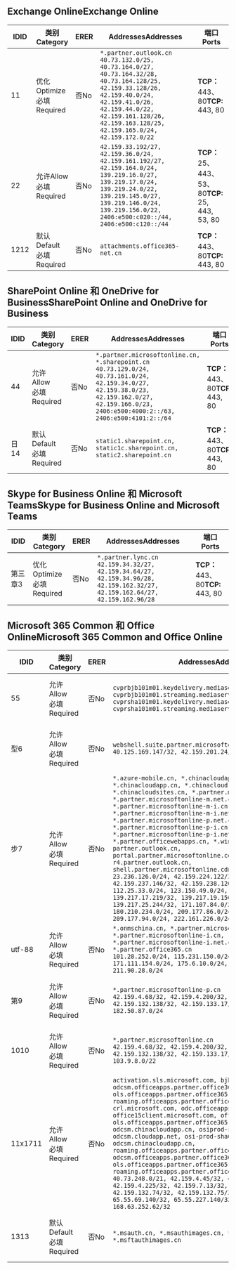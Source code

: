 <!--THIS FILE IS AUTOMATICALLY GENERATED. MANUAL CHANGES WILL BE OVERWRITTEN.-->
<!--Please contact the Office 365 Endpoints team with any questions.-->
<!--China endpoints version 2019093000-->
<!--File generated 2019-09-30 11:00:13.7278-->

## <a name="exchange-online"></a><span data-ttu-id="5141f-101">Exchange Online</span><span class="sxs-lookup"><span data-stu-id="5141f-101">Exchange Online</span></span>

<span data-ttu-id="5141f-102">ID</span><span class="sxs-lookup"><span data-stu-id="5141f-102">ID</span></span> | <span data-ttu-id="5141f-103">类别</span><span class="sxs-lookup"><span data-stu-id="5141f-103">Category</span></span> | <span data-ttu-id="5141f-104">ER</span><span class="sxs-lookup"><span data-stu-id="5141f-104">ER</span></span> | <span data-ttu-id="5141f-105">Addresses</span><span class="sxs-lookup"><span data-stu-id="5141f-105">Addresses</span></span> | <span data-ttu-id="5141f-106">端口</span><span class="sxs-lookup"><span data-stu-id="5141f-106">Ports</span></span>
-- | -------------------- | -- | --------------------------------------------------------------------------------------------------------------------------------------------------------------------------------------------------------------------------------------- | ------------------------
<span data-ttu-id="5141f-107">1</span><span class="sxs-lookup"><span data-stu-id="5141f-107">1</span></span> | <span data-ttu-id="5141f-108">优化</span><span class="sxs-lookup"><span data-stu-id="5141f-108">Optimize</span></span><BR><span data-ttu-id="5141f-109">必填</span><span class="sxs-lookup"><span data-stu-id="5141f-109">Required</span></span> | <span data-ttu-id="5141f-110">否</span><span class="sxs-lookup"><span data-stu-id="5141f-110">No</span></span> | `*.partner.outlook.cn`<BR>`40.73.132.0/25, 40.73.164.0/27, 40.73.164.32/28, 40.73.164.128/25, 42.159.33.128/26, 42.159.40.0/24, 42.159.41.0/26, 42.159.44.0/22, 42.159.161.128/26, 42.159.163.128/25, 42.159.165.0/24, 42.159.172.0/22` | <span data-ttu-id="5141f-111">**TCP：** 443、80</span><span class="sxs-lookup"><span data-stu-id="5141f-111">**TCP:** 443, 80</span></span>
<span data-ttu-id="5141f-112">2</span><span class="sxs-lookup"><span data-stu-id="5141f-112">2</span></span> | <span data-ttu-id="5141f-113">允许</span><span class="sxs-lookup"><span data-stu-id="5141f-113">Allow</span></span><BR><span data-ttu-id="5141f-114">必填</span><span class="sxs-lookup"><span data-stu-id="5141f-114">Required</span></span> | <span data-ttu-id="5141f-115">否</span><span class="sxs-lookup"><span data-stu-id="5141f-115">No</span></span> | `42.159.33.192/27, 42.159.36.0/24, 42.159.161.192/27, 42.159.164.0/24, 139.219.16.0/27, 139.219.17.0/24, 139.219.24.0/22, 139.219.145.0/27, 139.219.146.0/24, 139.219.156.0/22, 2406:e500:c020::/44, 2406:e500:c120::/44` | <span data-ttu-id="5141f-116">**TCP：** 25、443、53、80</span><span class="sxs-lookup"><span data-stu-id="5141f-116">**TCP:** 25, 443, 53, 80</span></span>
<span data-ttu-id="5141f-117">12</span><span class="sxs-lookup"><span data-stu-id="5141f-117">12</span></span> | <span data-ttu-id="5141f-118">默认</span><span class="sxs-lookup"><span data-stu-id="5141f-118">Default</span></span><BR><span data-ttu-id="5141f-119">必填</span><span class="sxs-lookup"><span data-stu-id="5141f-119">Required</span></span> | <span data-ttu-id="5141f-120">否</span><span class="sxs-lookup"><span data-stu-id="5141f-120">No</span></span> | `attachments.office365-net.cn` | <span data-ttu-id="5141f-121">**TCP：** 443、80</span><span class="sxs-lookup"><span data-stu-id="5141f-121">**TCP:** 443, 80</span></span>

## <a name="sharepoint-online-and-onedrive-for-business"></a><span data-ttu-id="5141f-122">SharePoint Online 和 OneDrive for Business</span><span class="sxs-lookup"><span data-stu-id="5141f-122">SharePoint Online and OneDrive for Business</span></span>

<span data-ttu-id="5141f-123">ID</span><span class="sxs-lookup"><span data-stu-id="5141f-123">ID</span></span> | <span data-ttu-id="5141f-124">类别</span><span class="sxs-lookup"><span data-stu-id="5141f-124">Category</span></span> | <span data-ttu-id="5141f-125">ER</span><span class="sxs-lookup"><span data-stu-id="5141f-125">ER</span></span> | <span data-ttu-id="5141f-126">Addresses</span><span class="sxs-lookup"><span data-stu-id="5141f-126">Addresses</span></span> | <span data-ttu-id="5141f-127">端口</span><span class="sxs-lookup"><span data-stu-id="5141f-127">Ports</span></span>
-- | ------------------- | -- | --------------------------------------------------------------------------------------------------------------------------------------------------------------------------------------------------- | ----------------
<span data-ttu-id="5141f-128">4</span><span class="sxs-lookup"><span data-stu-id="5141f-128">4</span></span> | <span data-ttu-id="5141f-129">允许</span><span class="sxs-lookup"><span data-stu-id="5141f-129">Allow</span></span><BR><span data-ttu-id="5141f-130">必填</span><span class="sxs-lookup"><span data-stu-id="5141f-130">Required</span></span> | <span data-ttu-id="5141f-131">否</span><span class="sxs-lookup"><span data-stu-id="5141f-131">No</span></span> | `*.partner.microsoftonline.cn, *.sharepoint.cn`<BR>`40.73.129.0/24, 40.73.161.0/24, 42.159.34.0/27, 42.159.38.0/23, 42.159.162.0/27, 42.159.166.0/23, 2406:e500:4000:2::/63, 2406:e500:4101:2::/64` | <span data-ttu-id="5141f-132">**TCP：** 443、80</span><span class="sxs-lookup"><span data-stu-id="5141f-132">**TCP:** 443, 80</span></span>
<span data-ttu-id="5141f-133">日</span><span class="sxs-lookup"><span data-stu-id="5141f-133">14</span></span> | <span data-ttu-id="5141f-134">默认</span><span class="sxs-lookup"><span data-stu-id="5141f-134">Default</span></span><BR><span data-ttu-id="5141f-135">必填</span><span class="sxs-lookup"><span data-stu-id="5141f-135">Required</span></span> | <span data-ttu-id="5141f-136">否</span><span class="sxs-lookup"><span data-stu-id="5141f-136">No</span></span> | `static1.sharepoint.cn, static1c.sharepoint.cn, static2.sharepoint.cn` | <span data-ttu-id="5141f-137">**TCP：** 443、80</span><span class="sxs-lookup"><span data-stu-id="5141f-137">**TCP:** 443, 80</span></span>

## <a name="skype-for-business-online-and-microsoft-teams"></a><span data-ttu-id="5141f-138">Skype for Business Online 和 Microsoft Teams</span><span class="sxs-lookup"><span data-stu-id="5141f-138">Skype for Business Online and Microsoft Teams</span></span>

<span data-ttu-id="5141f-139">ID</span><span class="sxs-lookup"><span data-stu-id="5141f-139">ID</span></span> | <span data-ttu-id="5141f-140">类别</span><span class="sxs-lookup"><span data-stu-id="5141f-140">Category</span></span> | <span data-ttu-id="5141f-141">ER</span><span class="sxs-lookup"><span data-stu-id="5141f-141">ER</span></span> | <span data-ttu-id="5141f-142">Addresses</span><span class="sxs-lookup"><span data-stu-id="5141f-142">Addresses</span></span> | <span data-ttu-id="5141f-143">端口</span><span class="sxs-lookup"><span data-stu-id="5141f-143">Ports</span></span>
-- | -------------------- | -- | -------------------------------------------------------------------------------------------------------------------------------- | ----------------
<span data-ttu-id="5141f-144">第三章</span><span class="sxs-lookup"><span data-stu-id="5141f-144">3</span></span> | <span data-ttu-id="5141f-145">优化</span><span class="sxs-lookup"><span data-stu-id="5141f-145">Optimize</span></span><BR><span data-ttu-id="5141f-146">必填</span><span class="sxs-lookup"><span data-stu-id="5141f-146">Required</span></span> | <span data-ttu-id="5141f-147">否</span><span class="sxs-lookup"><span data-stu-id="5141f-147">No</span></span> | `*.partner.lync.cn`<BR>`42.159.34.32/27, 42.159.34.64/27, 42.159.34.96/28, 42.159.162.32/27, 42.159.162.64/27, 42.159.162.96/28` | <span data-ttu-id="5141f-148">**TCP：** 443、80</span><span class="sxs-lookup"><span data-stu-id="5141f-148">**TCP:** 443, 80</span></span>

## <a name="microsoft-365-common-and-office-online"></a><span data-ttu-id="5141f-149">Microsoft 365 Common 和 Office Online</span><span class="sxs-lookup"><span data-stu-id="5141f-149">Microsoft 365 Common and Office Online</span></span>

<span data-ttu-id="5141f-150">ID</span><span class="sxs-lookup"><span data-stu-id="5141f-150">ID</span></span> | <span data-ttu-id="5141f-151">类别</span><span class="sxs-lookup"><span data-stu-id="5141f-151">Category</span></span> | <span data-ttu-id="5141f-152">ER</span><span class="sxs-lookup"><span data-stu-id="5141f-152">ER</span></span> | <span data-ttu-id="5141f-153">Addresses</span><span class="sxs-lookup"><span data-stu-id="5141f-153">Addresses</span></span> | <span data-ttu-id="5141f-154">端口</span><span class="sxs-lookup"><span data-stu-id="5141f-154">Ports</span></span>
-- | ------------------- | -- | ---------------------------------------------------------------------------------------------------------------------------------------------------------------------------------------------------------------------------------------------------------------------------------------------------------------------------------------------------------------------------------------------------------------------------------------------------------------------------------------------------------------------------------------------------------------------------------------------------------------------------------------------------------------------------------------------------------------------------------------------------------------------------------------------------------------------------------------------------------------------------------------------------------------------- | ----------------
<span data-ttu-id="5141f-155">5</span><span class="sxs-lookup"><span data-stu-id="5141f-155">5</span></span> | <span data-ttu-id="5141f-156">允许</span><span class="sxs-lookup"><span data-stu-id="5141f-156">Allow</span></span><BR><span data-ttu-id="5141f-157">必填</span><span class="sxs-lookup"><span data-stu-id="5141f-157">Required</span></span> | <span data-ttu-id="5141f-158">否</span><span class="sxs-lookup"><span data-stu-id="5141f-158">No</span></span> | `cvprbjb101m01.keydelivery.mediaservices.chinacloudapi.cn, cvprbjb101m01.streaming.mediaservices.chinacloudapi.cn, cvprsha101m01.keydelivery.mediaservices.chinacloudapi.cn, cvprsha101m01.streaming.mediaservices.chinacloudapi.cn` | <span data-ttu-id="5141f-159">**TCP：** 443、80</span><span class="sxs-lookup"><span data-stu-id="5141f-159">**TCP:** 443, 80</span></span>
<span data-ttu-id="5141f-160">型</span><span class="sxs-lookup"><span data-stu-id="5141f-160">6</span></span> | <span data-ttu-id="5141f-161">允许</span><span class="sxs-lookup"><span data-stu-id="5141f-161">Allow</span></span><BR><span data-ttu-id="5141f-162">必填</span><span class="sxs-lookup"><span data-stu-id="5141f-162">Required</span></span> | <span data-ttu-id="5141f-163">否</span><span class="sxs-lookup"><span data-stu-id="5141f-163">No</span></span> | `webshell.suite.partner.microsoftonline.cn`<BR>`40.125.169.147/32, 42.159.201.24/32` | <span data-ttu-id="5141f-164">**TCP：** 443、80</span><span class="sxs-lookup"><span data-stu-id="5141f-164">**TCP:** 443, 80</span></span>
<span data-ttu-id="5141f-165">步</span><span class="sxs-lookup"><span data-stu-id="5141f-165">7</span></span> | <span data-ttu-id="5141f-166">允许</span><span class="sxs-lookup"><span data-stu-id="5141f-166">Allow</span></span><BR><span data-ttu-id="5141f-167">必填</span><span class="sxs-lookup"><span data-stu-id="5141f-167">Required</span></span> | <span data-ttu-id="5141f-168">否</span><span class="sxs-lookup"><span data-stu-id="5141f-168">No</span></span> | `*.azure-mobile.cn, *.chinacloudapi.cn, *.chinacloudapp.cn, *.chinacloud-mobile.cn, *.chinacloudsites.cn, *.partner.microsoftonline-m.cn, *.partner.microsoftonline-m.net.cn, *.partner.microsoftonline-m-i.cn, *.partner.microsoftonline-m-i.net.cn, *.partner.microsoftonline-p.net.cn, *.partner.microsoftonline-p-i.cn, *.partner.microsoftonline-p-i.net.cn, *.partner.officewebapps.cn, *.windowsazure.cn, partner.outlook.cn, portal.partner.microsoftonline.cdnsvc.com, r4.partner.outlook.cn, shell.partner.microsoftonline.cdnsvc.com`<BR>`23.236.126.0/24, 42.159.224.122/32, 42.159.233.91/32, 42.159.237.146/32, 42.159.238.120/32, 58.68.168.0/24, 112.25.33.0/24, 123.150.49.0/24, 125.65.247.0/24, 139.217.17.219/32, 139.217.19.156/32, 139.217.21.3/32, 139.217.25.244/32, 171.107.84.0/24, 180.210.232.0/24, 180.210.234.0/24, 209.177.86.0/24, 209.177.90.0/24, 209.177.94.0/24, 222.161.226.0/24` | <span data-ttu-id="5141f-169">**TCP：** 443、80</span><span class="sxs-lookup"><span data-stu-id="5141f-169">**TCP:** 443, 80</span></span>
<span data-ttu-id="5141f-170">utf-8</span><span class="sxs-lookup"><span data-stu-id="5141f-170">8</span></span> | <span data-ttu-id="5141f-171">允许</span><span class="sxs-lookup"><span data-stu-id="5141f-171">Allow</span></span><BR><span data-ttu-id="5141f-172">必填</span><span class="sxs-lookup"><span data-stu-id="5141f-172">Required</span></span> | <span data-ttu-id="5141f-173">否</span><span class="sxs-lookup"><span data-stu-id="5141f-173">No</span></span> | `*.onmschina.cn, *.partner.microsoftonline.net.cn, *.partner.microsoftonline-i.cn, *.partner.microsoftonline-i.net.cn, *.partner.office365.cn`<BR>`101.28.252.0/24, 115.231.150.0/24, 123.235.32.0/24, 171.111.154.0/24, 175.6.10.0/24, 180.210.229.0/24, 211.90.28.0/24` | <span data-ttu-id="5141f-174">**TCP：** 443、80</span><span class="sxs-lookup"><span data-stu-id="5141f-174">**TCP:** 443, 80</span></span>
<span data-ttu-id="5141f-175">第</span><span class="sxs-lookup"><span data-stu-id="5141f-175">9</span></span> | <span data-ttu-id="5141f-176">允许</span><span class="sxs-lookup"><span data-stu-id="5141f-176">Allow</span></span><BR><span data-ttu-id="5141f-177">必填</span><span class="sxs-lookup"><span data-stu-id="5141f-177">Required</span></span> | <span data-ttu-id="5141f-178">否</span><span class="sxs-lookup"><span data-stu-id="5141f-178">No</span></span> | `*.partner.microsoftonline-p.cn`<BR>`42.159.4.68/32, 42.159.4.200/32, 42.159.7.156/32, 42.159.132.138/32, 42.159.133.17/32, 42.159.135.78/32, 182.50.87.0/24` | <span data-ttu-id="5141f-179">**TCP：** 443、80</span><span class="sxs-lookup"><span data-stu-id="5141f-179">**TCP:** 443, 80</span></span>
<span data-ttu-id="5141f-180">10</span><span class="sxs-lookup"><span data-stu-id="5141f-180">10</span></span> | <span data-ttu-id="5141f-181">允许</span><span class="sxs-lookup"><span data-stu-id="5141f-181">Allow</span></span><BR><span data-ttu-id="5141f-182">必填</span><span class="sxs-lookup"><span data-stu-id="5141f-182">Required</span></span> | <span data-ttu-id="5141f-183">否</span><span class="sxs-lookup"><span data-stu-id="5141f-183">No</span></span> | `*.partner.microsoftonline.cn`<BR>`42.159.4.68/32, 42.159.4.200/32, 42.159.7.156/32, 42.159.132.138/32, 42.159.133.17/32, 42.159.135.78/32, 103.9.8.0/22` | <span data-ttu-id="5141f-184">**TCP：** 443、80</span><span class="sxs-lookup"><span data-stu-id="5141f-184">**TCP:** 443, 80</span></span>
<span data-ttu-id="5141f-185">11x17</span><span class="sxs-lookup"><span data-stu-id="5141f-185">11</span></span> | <span data-ttu-id="5141f-186">允许</span><span class="sxs-lookup"><span data-stu-id="5141f-186">Allow</span></span><BR><span data-ttu-id="5141f-187">必填</span><span class="sxs-lookup"><span data-stu-id="5141f-187">Required</span></span> | <span data-ttu-id="5141f-188">否</span><span class="sxs-lookup"><span data-stu-id="5141f-188">No</span></span> | `activation.sls.microsoft.com, bjb-odcsm.officeapps.partner.office365.cn, bjb-ols.officeapps.partner.office365.cn, bjb-roaming.officeapps.partner.office365.cn, crl.microsoft.com, odc.officeapps.live.com, office15client.microsoft.com, officecdn.microsoft.com, ols.officeapps.partner.office365.cn, osi-prod-bjb01-odcsm.chinacloudapp.cn, osiprod-scus01-odcsm.cloudapp.net, osi-prod-sha01-odcsm.chinacloudapp.cn, roaming.officeapps.partner.office365.cn, sha-odcsm.officeapps.partner.office365.cn, sha-ols.officeapps.partner.office365.cn, sha-roaming.officeapps.partner.office365.cn`<BR>`40.73.248.0/21, 42.159.4.45/32, 42.159.4.50/32, 42.159.4.225/32, 42.159.7.13/32, 42.159.132.73/32, 42.159.132.74/32, 42.159.132.75/32, 65.52.98.231/32, 65.55.69.140/32, 65.55.227.140/32, 70.37.81.47/32, 168.63.252.62/32` | <span data-ttu-id="5141f-189">**TCP：** 443、80</span><span class="sxs-lookup"><span data-stu-id="5141f-189">**TCP:** 443, 80</span></span>
<span data-ttu-id="5141f-190">13</span><span class="sxs-lookup"><span data-stu-id="5141f-190">13</span></span> | <span data-ttu-id="5141f-191">默认</span><span class="sxs-lookup"><span data-stu-id="5141f-191">Default</span></span><BR><span data-ttu-id="5141f-192">必填</span><span class="sxs-lookup"><span data-stu-id="5141f-192">Required</span></span> | <span data-ttu-id="5141f-193">否</span><span class="sxs-lookup"><span data-stu-id="5141f-193">No</span></span> | `*.msauth.cn, *.msauthimages.cn, *.msftauth.cn, *.msftauthimages.cn` | <span data-ttu-id="5141f-194">**TCP：** 443、80</span><span class="sxs-lookup"><span data-stu-id="5141f-194">**TCP:** 443, 80</span></span>
